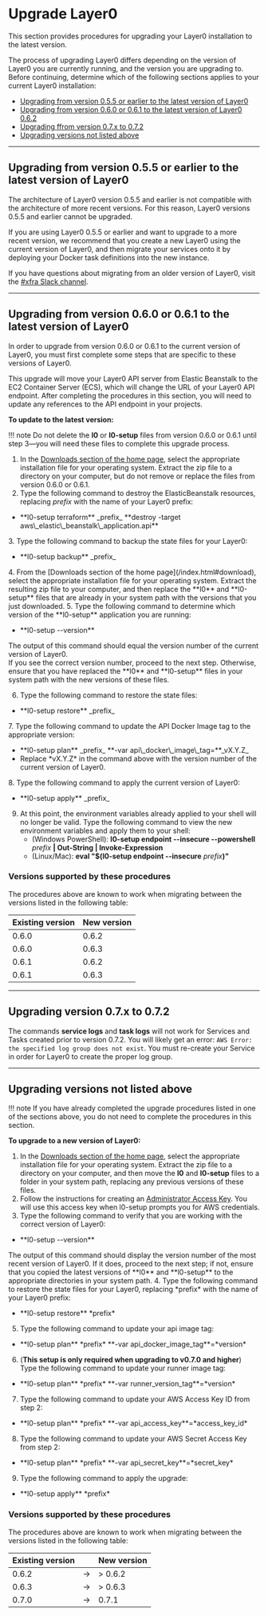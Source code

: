 # Upgrade Layer0

This section provides procedures for upgrading your Layer0 installation to the latest version.

The process of upgrading Layer0 differs depending on the version of Layer0 you are currently running, and the version you are upgrading to. Before continuing, determine which of the following sections applies to your current Layer0 installation:

* [Upgrading from version 0.5.5 or earlier to the latest version of Layer0](#upgrading-from-version-055-or-earlier-to-the-latest-version-of-layer0)
* [Upgrading from version 0.6.0 or 0.6.1 to the latest version of Layer0 0.6.2](#upgrading-from-version-060-or-061-to-the-latest-version-of-layer0)
* [Upgrading ffrom version 0.7.x to 0.7.2](#upgrading-version-07x-to-072)
* [Upgrading versions not listed above](#upgrading-versions-not-listed-above)

---

## Upgrading from version 0.5.5 or earlier to the latest version of Layer0

The architecture of Layer0 version 0.5.5 and earlier is not compatible with the architecture of more recent versions. For this reason, Layer0 versions 0.5.5 and earlier cannot be upgraded.

If you are using Layer0 0.5.5 or earlier and want to upgrade to a more recent version, we recommend that you create a new Layer0 using the current version of Layer0, and then migrate your services onto it by deploying your Docker task definitions into the new instance.

If you have questions about migrating from an older version of Layer0, visit the [\#xfra Slack channel](https://ims-dev.slack.com/messages/xfra/).

---

## Upgrading from version 0.6.0 or 0.6.1 to the latest version of Layer0
In order to upgrade from version 0.6.0 or 0.6.1 to the current version of Layer0, you must first complete some steps that are specific to these versions of Layer0.

This upgrade will move your Layer0 API server from Elastic Beanstalk to the EC2 Container Server (ECS), which will change the URL of your Layer0 API endpoint. After completing the procedures in this section, you will need to update any references to the API endpoint in your projects.

**To update to the latest version:**

!!! note 
	Do not delete the **l0** or **l0-setup** files from version 0.6.0 or 0.6.1 until step 3&mdash;you will need these files to complete this upgrade process.

1. In the [Downloads section of the home page](/index.html#download), select the appropriate installation file for your operating system. Extract the zip file to a directory on your computer, but do not remove or replace the files from version 0.6.0 or 0.6.1.
2. Type the following command to destroy the ElasticBeanstalk resources, replacing _prefix_ with the name of your Layer0 prefix:
<ul>
  <li class="command">**l0-setup terraform** _prefix_ **destroy -target aws\_elastic\_beanstalk\_application.api**</li>
</ul>
3. Type the following command to backup the state files for your Layer0:
<ul>
  <li class="command">**l0-setup backup** _prefix_</li>
</ul>
4. From the [Downloads section of the home page](/index.html#download), select the appropriate installation file for your operating system. Extract the resulting zip file to your computer, and then replace the **l0** and **l0-setup** files that are already in your system path with the versions that you just downloaded.
5. Type the following command to determine which version of the **l0-setup** application you are running:
<ul>
  <li class="command">**l0-setup --version**</li>
</ul>
The output of this command should equal the version number of the current version of Layer0.<br style="line-height:3em;" />
If you see the correct version number, proceed to the next step. Otherwise, ensure that you have replaced the **l0** and **l0-setup** files in your system path with the new versions of these files.

6. Type the following command to restore the state files:
<ul>
  <li class="command">**l0-setup restore** _prefix_</li>
</ul>
7. Type the following command to update the API Docker Image tag to the appropriate version:
<ul>
  <li class="command">**l0-setup plan** _prefix_ **-var api\_docker\_image\_tag=**_vX.Y.Z_</li>
  <li class="command">Replace *vX.Y.Z* in the command above with the version number of the current version of Layer0.</li>
</ul>
8. Type the following command to apply the current version of Layer0:
<ul>
  <li class="command">**l0-setup apply** _prefix_</li>
</ul>

9. At this point, the environment variables already applied to your shell will no longer be valid. Type the following command to view the new environment variables and apply them to your shell:
	* (Windows PowerShell): **l0-setup endpoint --insecure --powershell** _prefix_ **| Out-String | Invoke-Expression**
	* (Linux/Mac): **eval "$(l0-setup endpoint --insecure** _prefix_**)"**

### Versions supported by these procedures
The procedures above are known to work when migrating between the versions listed in the following table:

| Existing version | New version |
|---|---|
| 0.6.0 | 0.6.2 |
| 0.6.0 | 0.6.3 |
| 0.6.1 | 0.6.2 |
| 0.6.1 | 0.6.3 |

---

## Upgrading version 0.7.x to 0.7.2
The commands **service logs** and **task logs** will not work for Services and Tasks created prior to version 0.7.2. 
You will likely get an error: `AWS Error: the specified log group does not exist`. 
You must re-create your Service in order for Layer0 to create the proper log group. 

---

## Upgrading versions not listed above

!!! note
	If you have already completed the upgrade procedures listed in one of the sections above, you do not need to complete the procedures in this section.

**To upgrade to a new version of Layer0:**

1. In the [Downloads section of the home page](/index.html#download), select the appropriate installation file for your operating system. Extract the zip file to a directory on your computer, and then move the **l0** and **l0-setup** files to a folder in your system path, replacing any previous versions of these files.
2. Follow the instructions for creating an [Administrator Access Key](install/#part-2-create-an-access-key). You will use this access key when l0-setup prompts you for AWS credentials.
3. Type the following command to verify that you are working with the correct version of Layer0:
<ul>
  <li class="command">**l0-setup --version**</li>
</ul>
The output of this command should display the version number of the most recent version of Layer0. If it does, proceed to the next step; if not, ensure that you copied the latest versions of **l0** and **l0-setup** to the appropriate directories in your system path.
4. Type the following command to restore the state files for your Layer0, replacing *prefix* with the name of your Layer0 prefix:
<ul>
  <li class="command">**l0-setup restore** *prefix*</li>
</ul>

5. Type the following command to update your api image tag:
<ul>
  <li class="command">**l0-setup plan** *prefix* **-var api_docker_image_tag**=*version* </li>
</ul>

6. (**This setup is only required when upgrading to v0.7.0 and higher**) Type the following command to update your runner image tag:
<ul>
  <li class="command">**l0-setup plan** *prefix* **-var runner_version_tag**=*version* </li>
</ul>

7. Type the following command to update your AWS Access Key ID from step 2:
<ul>
  <li class="command">**l0-setup plan** *prefix* **-var api_access_key**=*access_key_id* </li>
</ul>

8. Type the following command to update your AWS Secret Access Key from step 2:
<ul>
  <li class="command">**l0-setup plan** *prefix* **-var api_secret_key**=*secret_key* </li>
</ul>

9. Type the following command to apply the upgrade:
<ul>
  <li class="command">**l0-setup apply** *prefix*</li>
</ul>

### Versions supported by these procedures
The procedures above are known to work when migrating between the versions listed in the following table:

| Existing version | | New version |
|---|:---:|---|
| 0.6.2 | &rarr; | > 0.6.2 |
| 0.6.3 | &rarr; | > 0.6.3 |
| 0.7.0 | &rarr; | 0.7.1 |
